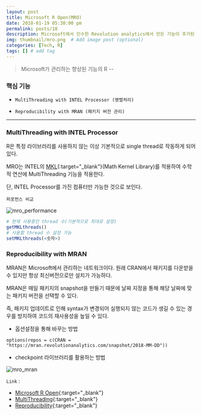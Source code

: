 ```yaml
---
layout: post
title: Microsoft R Open(MRO)
date: 2018-01-19 05:30:00 pm
permalink: posts/18
description: Microsoft에서 인수한 Revolution analytics에서 만든 기능이 추가된 R # Add post description (optional)
img: thumbnail/mro.png  # Add image post (optional)
categories: [Tech, R]
tags: [] # add tag
---
```


> Microsoft가 관리하는 향상된 기능의 R -- 

### 핵심 기능

* `MultiThreading with INTEL Processor (병렬처리)`

* `Reproducibility with MRAN (패키지 버전 관리)`

***

### MultiThreading with INTEL Processor

R은 특정 라이브러리를 사용하지 않는 이상 기본적으로 single thread로 작동하게 되어 있다.

MRO는 INTEL의 [MKL](https://software.intel.com/en-us/mkl){:target="_blank"}(Math Kernel Library)를 적용하여 수학적 연산에 MultiThreading 기능을 적용한다.

단, INTEL Processor를 가진 컴퓨터만 가능한 것으로 보인다.

`퍼포먼스 비교`

![mro_performance]({{site.baseurl}}/assets/img/r/mro_1.png)

``` r
# 현재 사용중인 thread 수(기본적으로 최대로 설정)
getMKLthreads()
# 사용할 thread 수 설정 가능
setMKLthreads(<숫자>)
```

### Reproducibility with MRAN

MRAN은 Microsoft에서 관리하는 네트워크이다. 원래 CRAN에서 패키지를 다운받을 수 있지만 항상 최신버전으로만 설치가 가능하다.

MRAN은 매일 패키지의 snapshot을 만들기 때문에 날짜 지정을 통해 해당 날짜에 맞는 패키지 버전을 선택할 수 있다. 

즉, 패키지 업데이트로 인해 syntax가 변경되어 실행되지 않는 코드가 생길 수 있는 경우를 방지하여 코드의 재사용성을 높일 수 있다.

* 옵션설정을 통해 바꾸는 방법

`options(repos = c(CRAN = "https://mran.revolutionanalytics.com/snapshot/2018-MM-DD"))`

* checkpoint 라이브러리를 활용하는 방법

![mro_mran]({{site.baseurl}}/assets/img/r/mro_2.png)


`Link` : 

* [Microsoft R Open](https://mran.microsoft.com/){:target="_blank"}
* [MultiThreading](https://mran.microsoft.com/documents/rro/multithread){:target="_blank"}
* [Reproducibility](https://mran.microsoft.com/documents/rro/reproducibility){:target="_blank"}
